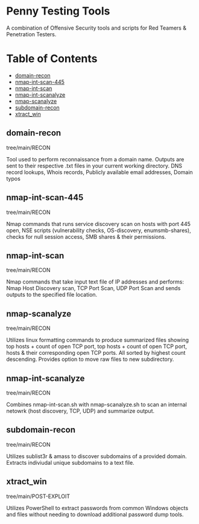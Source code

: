 # Penny Testing Tools
A combination of Offensive Security tools and scripts for Red Teamers & Penetration Testers.

Table of Contents  
=================
 * [domain-recon](#domain-recon) 
 * [nmap-int-scan-445](#nmap-int-scan-445) 
 * [nmap-int-scan](#nmap-int-scan) 
 * [nmap-int-scanalyze](#nmap-int-scanalyze) 
 * [nmap-scanalyze](#nmap-scanalyze) 
 * [subdomain-recon](#subdomain-recon) 
 * [xtract_win](#xtract_win) 

## domain-recon
tree/main/RECON

Tool used to perform reconnaissance from a domain name. Outputs are sent to their respective .txt files in your current working directory.
DNS record lookups, Whois records, Publicly available email addresses, Domain typos

## nmap-int-scan-445
tree/main/RECON

Nmap commands that runs service discovery scan on hosts with port 445 open, NSE scripts (vulnerability checks, OS-discovery, enumsmb-shares), checks for null session access, SMB shares & their permissions.

## nmap-int-scan
tree/main/RECON

Nmap commands that take input text file of IP addresses and performs: Nmap Host Discovery scan, TCP Port Scan, UDP Port Scan and sends outputs to the specified file location. 

## nmap-scanalyze
tree/main/RECON

Utilizes linux formatting commands to produce summarized files showing top hosts + count of open TCP port, top hosts + count of open TCP port, hosts & their corresponding open TCP ports. All sorted by highest count descending. Provides option to move raw files to new subdirectory.

## nmap-int-scanalyze
tree/main/RECON

Combines nmap-int-scan.sh with nmap-scanalyze.sh to scan an internal netowrk (host discovery, TCP, UDP) and summarize output.

## subdomain-recon
tree/main/RECON

Utilizes sublist3r & amass to discover subdomains of a provided domain. Extracts indiviudal unique subdomains to a text file.

## xtract_win
tree/main/POST-EXPLOIT

Utilizes PowerShell to extract passwords from common Windows objects and files without needing to download additional password dump tools.
